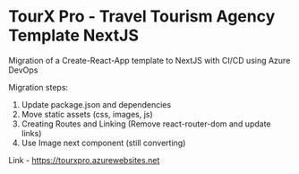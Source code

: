 # TourX Pro - Travel Tourism Agency Template NextJS

Migration of a Create-React-App template to NextJS with CI/CD using Azure DevOps

Migration steps:

1. Update package.json and dependencies
2. Move static assets (css, images, js)
3. Creating Routes and Linking (Remove react-router-dom and update links)
4. Use Image next component (still converting)


Link - https://tourxpro.azurewebsites.net
